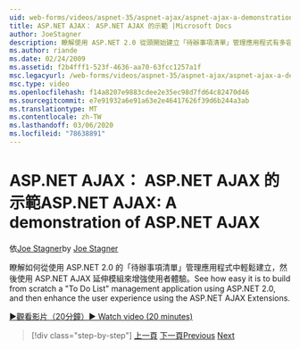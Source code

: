 ```yaml
---
uid: web-forms/videos/aspnet-35/aspnet-ajax/aspnet-ajax-a-demonstration-of-aspnet-ajax
title: ASP.NET AJAX： ASP.NET AJAX 的示範 |Microsoft Docs
author: JoeStagner
description: 瞭解使用 ASP.NET 2.0 從頭開始建立「待辦事項清單」管理應用程式有多容易，然後使用 ASP.NET AJAX 來加強使用者體驗 。
ms.author: riande
ms.date: 02/24/2009
ms.assetid: f2b4fff1-523f-4636-aa70-63fcc1257a1f
msc.legacyurl: /web-forms/videos/aspnet-35/aspnet-ajax/aspnet-ajax-a-demonstration-of-aspnet-ajax
msc.type: video
ms.openlocfilehash: f14a8207e9883cdee2e35ec98d7fd64c82470d46
ms.sourcegitcommit: e7e91932a6e91a63e2e46417626f39d6b244a3ab
ms.translationtype: MT
ms.contentlocale: zh-TW
ms.lasthandoff: 03/06/2020
ms.locfileid: "78638891"
---
```

# <a name="aspnet-ajax-a-demonstration-of-aspnet-ajax"></a><span data-ttu-id="e9a21-103">ASP.NET AJAX： ASP.NET AJAX 的示範</span><span class="sxs-lookup"><span data-stu-id="e9a21-103">ASP.NET AJAX: A demonstration of ASP.NET AJAX</span></span>

<span data-ttu-id="e9a21-104">依[Joe Stagner](https://github.com/JoeStagner)</span><span class="sxs-lookup"><span data-stu-id="e9a21-104">by [Joe Stagner](https://github.com/JoeStagner)</span></span>

<span data-ttu-id="e9a21-105">瞭解如何從使用 ASP.NET 2.0 的「待辦事項清單」管理應用程式中輕鬆建立，然後使用 ASP.NET AJAX 延伸模組來增強使用者體驗。</span><span class="sxs-lookup"><span data-stu-id="e9a21-105">See how easy it is to build from scratch a "To Do List" management application using ASP.NET 2.0, and then enhance the user experience using the ASP.NET AJAX Extensions.</span></span>

[<span data-ttu-id="e9a21-106">&#9654;觀看影片（20分鐘）</span><span class="sxs-lookup"><span data-stu-id="e9a21-106">&#9654; Watch video (20 minutes)</span></span>](https://channel9.msdn.com/Blogs/ASP-NET-Site-Videos/aspnet-ajax-a-demonstration-of-aspnet-ajax)

> [!div class="step-by-step"]
> <span data-ttu-id="e9a21-107">[上一頁](creating-and-using-an-ajax-enabled-web-service-in-a-web-site.md)
> [下一頁](adonet-data-services-with-aspnet-ajax-support.md)</span><span class="sxs-lookup"><span data-stu-id="e9a21-107">[Previous](creating-and-using-an-ajax-enabled-web-service-in-a-web-site.md)
[Next](adonet-data-services-with-aspnet-ajax-support.md)</span></span>

